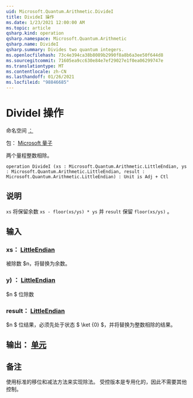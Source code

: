 ```yaml
---
uid: Microsoft.Quantum.Arithmetic.DivideI
title: DivideI 操作
ms.date: 1/23/2021 12:00:00 AM
ms.topic: article
qsharp.kind: operation
qsharp.namespace: Microsoft.Quantum.Arithmetic
qsharp.name: DivideI
qsharp.summary: Divides two quantum integers.
ms.openlocfilehash: 73c4e394ca38b8089b2990f8a8b6a3ee50f644d8
ms.sourcegitcommit: 71605ea9cc630e84e7ef29027e1f0ea06299747e
ms.translationtype: MT
ms.contentlocale: zh-CN
ms.lasthandoff: 01/26/2021
ms.locfileid: "98846685"
---
```

# <a name="dividei-operation"></a>DivideI 操作

命名空间 [：](xref:Microsoft.Quantum.Arithmetic)

包： [Microsoft 量子](https://nuget.org/packages/Microsoft.Quantum.Numerics)


两个量程整数相除。

```qsharp
operation DivideI (xs : Microsoft.Quantum.Arithmetic.LittleEndian, ys : Microsoft.Quantum.Arithmetic.LittleEndian, result : Microsoft.Quantum.Arithmetic.LittleEndian) : Unit is Adj + Ctl
```


## <a name="description"></a>说明

`xs` 将保留余数 `xs - floor(xs/ys) * ys` 并 `result` 保留 `floor(xs/ys)` 。

## <a name="input"></a>输入

### <a name="xs--littleendian"></a>xs： [LittleEndian](xref:Microsoft.Quantum.Arithmetic.LittleEndian)

被除数 $n，将替换为余数。


### <a name="ys--littleendian"></a>y) ： [LittleEndian](xref:Microsoft.Quantum.Arithmetic.LittleEndian)

$n $ 位除数


### <a name="result--littleendian"></a>result： [LittleEndian](xref:Microsoft.Quantum.Arithmetic.LittleEndian)

$n $ 位结果，必须先处于状态 $ \ket {0} $，并将替换为整数相除的结果。



## <a name="output--unit"></a>输出： [单元](xref:microsoft.quantum.lang-ref.unit)



## <a name="remarks"></a>备注

使用标准的移位和减法方法来实现除法。
受控版本是专用化的，因此不需要其他控制。